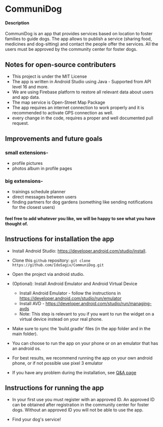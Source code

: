 # CommuniDog

#### Description
CommuniDog is an app that provides services based on location to foster families to guide dogs.
The app allows to publish a service (sharing food, medicines and dog-sitting) and contact the people offer the services.
All the users must be approved by the community center for foster dogs.

## Notes for open-source contributers
* This project is under the MIT License
* The app is written in Android Studio using Java - Supported from API level 16 and more.
* We are using Firebase platform to restore all relevant data about users and app data.
* The map service is Open-Street Map Package
* The app requires an internet connection to work properly and it is recommended to activate GPS connection as well.
* every change in the code, requires a proper and well documented pull request.

## Improvements and future goals
### small extensions-
* profile pictures
* photos album in profile pages
### big extensions-
* trainings schedule planner
* direct messages between users
* finding partners for dog gardens (something like sending notifications for the closest users)
#### feel free to add whatever you like, we will be happy to see what you have thought of.

## Instructions for installation the app
* Install Android Studio: https://developer.android.com/studio/install.
* Clone this `github` repository: `git clone https://github.com/IdoSagiv/CommuniDog.git`
* Open the project via android studio.

* (Optional): Install Android Emulator and Android Virtual Device
  * Install Android Emulator - follow the instructions in https://developer.android.com/studio/run/emulator 
  * Install AVD - https://developer.android.com/studio/run/managing-avds
  * Note: This step is relevant to you if you want to run the widget on a virtual device instead on your real phone.



* Make sure to sync the 'build.gradle' files (in the app folder and in the main folder).
* You can choose to run the app on your phone or on an emulator that has an android os.
* For best results, we recommend running the app on your own android phone, or if not possible use pixel 3 emulator
* If you have any problem during the installation, see [Q&A page](https://github.com/IdoSagiv/CommuniDog/wiki/Q&A)

## Instructions for running the app
* In your first use you must register with an approved ID.
An approved ID can be obtained after registration in the community center for foster dogs.
Without an approved ID you will not be able to use the app.


* Find your dog's service!
